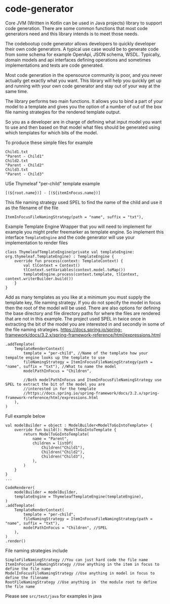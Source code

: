 # code-generator
Core JVM (Written in Kotlin can be used in Java projects) library to support code generation.  There are some common 
functions that most code generators need and this library intends is to meet those needs.

The codebootup code generator allows developers to quickly developer their own code generators.  A typical use case 
would be to generate code from some schema for example OpenApi, JSON schema, WSDL.  Typically, domain models and api 
interfaces defining operations and sometimes implementations and tests are code generated.

Most code generation in the opensource community is poor, and you never actually get exactly what you want.
This library will help you quickly get up and running with your own code generator and stay out of your way at the same 
time.

The library performs two main functions. It allows you to bind a part of your model to a template and gives you the 
option of a number of out of the box file naming strategies for the rendered template output.

So you as a developer are in charge of defining what input model you want to use and then based on that model what files 
should be generated using which templates for which bits of the model.

To produce these simple files for example
```
Child1.txt 
"Parent - Child1"
Child2.txt
"Parent - Child2" 
Child3.txt
"Parent - Child3"
```
USe Thymeleaf "per-child" template example
```
[(${root.name})] - [(${itemInFocus.name})]
```
This file naming strategy used SPEL to find the name of the child and use it as the filename of the file 
```
ItemInFocusFileNamingStrategy(path = "name", suffix = "txt"),
```
Example Template Engine Wrapper that you will need to implement for example you might prefer freemarker as template
engine.  So implement this interface ```TemplateEngine``` and the code generator will use your implementation to render files
```
class ThymeleafTemplateEngine(private val templateEngine: org.thymeleaf.TemplateEngine) : TemplateEngine {
    override fun process(context: TemplateContext) {
        val tlContext = Context()
        tlContext.setVariables(context.model.toMap())
        templateEngine.process(context.template, tlContext, context.writerBuilder.build())
    }
}
```
Add as many templates as you like at a minimum you must supply the template key, file naming strategy.  If you
do not specify the model in focus then the root of the model will be used.  There are also options for defining the
base directory and file directory paths for  where the files are rendered that are not in this example.
The project used SPEL in twice once in extracting the bit of the model you are interested in and secondly in some of 
the file naming strategies.
https://docs.spring.io/spring-framework/docs/3.2.x/spring-framework-reference/html/expressions.html
```
.addTemplate(
    TemplateRenderContext(
        template = "per-child", //Name of the template how your tempalte engine looks up the template to use
        fileNamingStrategy = ItemInFocusFileNamingStrategy(path = "name", suffix = "txt"), //What to name the model
        modelPathInFocus = "Children", 
        
        //Both modelPathInFocus and ItemInFocusFileNamingStrategy use SPEL to extract the bit of the model you are 
        //interested in for the template  
        //https://docs.spring.io/spring-framework/docs/3.2.x/spring-framework-reference/html/expressions.html
    ),
)
```
Full example below
```
val modelBuilder = object : ModelBuilder<ModelToGoIntoTemplate> {
    override fun build(): ModelToGoIntoTemplate {
        return ModelToGoIntoTemplate(
            name = "Parent",
            children = listOf(
                Children("Child1"),
                Children("Child2"),
                Children("Child3"),
            ),
        )
    }
}
...

CodeRenderer(
    modelBuilder = modelBuilder,
    templateEngine = ThymeleafTemplateEngine(templateEngine), 
)
.addTemplate(
    TemplateRenderContext(
        template = "per-child",
        fileNamingStrategy = ItemInFocusFileNamingStrategy(path = "name", suffix = "txt"),
        modelPathInFocus = "Children", //SPEL
    ),
)
.render()
```
File naming strategies include
```
SimpleFileNamingStrategy //You can just hard code the file name
ItemInFocusFileNamingStrategy //Use anything in the item in focus to define the file name 
ModelInFocusFileNamingStrategy //Use anything in model in focus to define the filename 
RootFileNamingStrategy //Use anything in  the module root to define the file name 
```

Please see ```src/test/java``` for examples in java 
